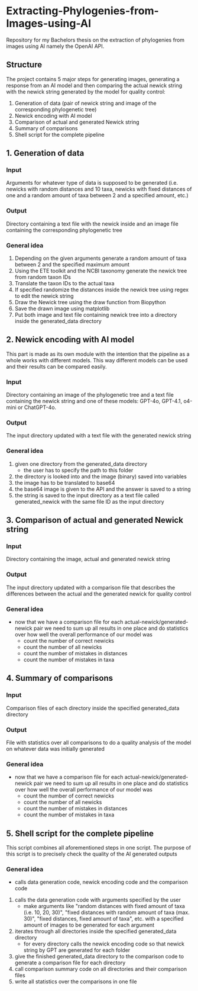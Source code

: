 # Extracting-Phylogenies-from-Images-using-AI
Repository for my Bachelors thesis on the extraction of phylogenies from images using AI namely the OpenAI API.
## Structure 
The project contains 5 major steps for generating images, generating a response from an AI model and then comparing the actual newick string with the newick string generated by the model for quality control:
1. Generation of data (pair of newick string and image of the corresponding phylogenetic tree)
2. Newick encoding with AI model
3. Comparison of actual and generated Newick string
4. Summary of comparisons
5. Shell script for the complete pipeline

## 1. Generation of data
### Input
Arguments for whatever type of data is supposed to be generated (i.e. newicks with random distances and 10 taxa, newicks with fixed distances of one and a random amount of taxa between 2 and a specified amount, etc.)
### Output 
Directory containing a text file with the newick inside and an image file containing the corresponding phylogenetic tree 
### General idea
1. Depending on the given arguments generate a random amount of taxa between 2 and the specified maximum amount
2. Using the ETE toolkit and the NCBI taxonomy generate the newick tree from random taxon IDs   
3. Translate the taxon IDs to the actual taxa
4. If specified randomize the distances inside the newick tree using regex to edit the newick string
6. Draw the Newick tree using the draw function from Biopython
7. Save the drawn image using matplotlib
8. Put both image and text file containing newick tree into a directory inside the generated_data directory

## 2. Newick encoding with AI model
This part is made as its own module with the intention that the pipeline as a whole works with different models. This way different models can be used and their results can be compared easily.

### Input
Directory containing an image of the phylogenetic tree and a text file containing the newick string and one of these models: GPT-4o, GPT-4.1, o4-mini or ChatGPT-4o.
### Output
The input directory updated with a text file with the generated newick string  
### General idea
1. given one directory from the generated_data directory 
	- the user has to specify the path to this folder
2. the directory is looked into and the image (binary) saved into variables
3. the image has to be translated to base64 
4. the base64 image is given to the API and the answer is saved to a string 
5. the string is saved to the input directory as a text file called generated_newick with the same file ID as the input directory

## 3. Comparison of actual and generated Newick string 
### Input
Directory containing the image, actual and generated newick string 
### Output
The input directory updated with a comparison file that describes the differences between the actual and the generated newick for quality control 
### General idea
- now that we have a comparison file for each actual-newick/generated-newick  pair we need to sum up all results in one place and do statistics over how well the overall performance of our model was
	- count the number of correct newicks 
	- count the number of all newicks
	- count the number of mistakes in distances
	- count the number of mistakes in taxa

## 4. Summary of comparisons
### Input
Comparison files of each directory inside the specified generated_data directory
### Output
File with statistics over all comparisons to do a quality analysis of the model on whatever data was initially generated 
### General idea
- now that we have a comparison file for each actual-newick/generated-newick  pair we need to sum up all results in one place and do statistics over how well the overall performance of our model was
	- count the number of correct newicks 
	- count the number of all newicks
	- count the number of mistakes in distances
	- count the number of mistakes in taxa

## 5. Shell script for the complete pipeline
This script combines all aforementioned steps in one script. The purpose of this script is to precisely check the quality of the AI generated outputs 
### General idea
- calls data generation code, newick encoding code and the comparison code
1. calls the data generation code with arguments specified by the user
	- make arguments like "random distances with fixed amount of taxa (i.e. 10, 20, 30)", "fixed distances with random amount of taxa (max. 30)", "fixed distances, fixed amount of taxa", etc. with a specified amount of images to be generated for each argument 
2. iterates through all directories inside the specified generated_data directory
	- for every directory calls the newick encoding code so that newick string by GPT are generated for each folder
3. give the finished generated_data directory to the comparison code to generate a comparison file for each directory 
4. call comparison summary code on all directories and their comparison files
5. write all statistics over the comparisons in one file 
